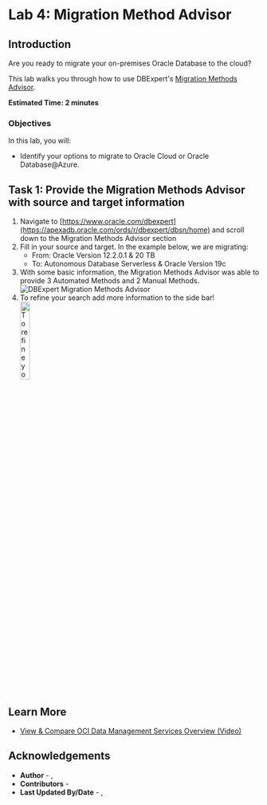 # Lab 4: Migration Method Advisor

## Introduction

Are you ready to migrate your on-premises Oracle Database to the cloud?

This lab walks you through how to use DBExpert's [Migration Methods Advisor](https://apexadb.oracle.com/ords/r/dbexpert/migration-methods/home).

**Estimated Time: 2 minutes**

### **Objectives**

In this lab, you will:
* Identify your options to migrate to Oracle Cloud or Oracle Database@Azure.

## Task 1: Provide the Migration Methods Advisor with source and target information 

1. Navigate to [https://www.oracle.com/dbexpert](https://apexadb.oracle.com/ords/r/dbexpert/dbsn/home) and scroll down to the Migration Methods Advisor section
2. Fill in your source and target. In the example below, we are migrating:
      * From: Oracle Version 12.2.0.1 & 20 TB
      * To: Autonomous Database Serverless & Oracle Version 19c 
3. With some basic information, the Migration Methods Advisor was able to provide 3 Automated Methods and 2 Manual Methods.
    ![DBExpert Migration Methods Advisor](./images/migration_method_intro.gif "Filling out basic migration information and navigating to DBExpert's Migration Methods Advisor.")
4. To refine your search add more information to the side bar!
    <img src='/db-tutorials/4-migration-advisor/images/migration_method_options.gif' alt='To refine your search add more information to the side bar.' title='To refine your search add more information to the side bar.' width='20%'/>
    
## Learn More

* [View & Compare OCI Data Management Services Overview (Video)](https://videohub.oracle.com/media/1_5a9man1g)

## Acknowledgements
* **Author** - [](var:author_names), [](var:group_name)
* **Contributors** -  [](var:contributors_names)
* **Last Updated By/Date** - [](var:author_names), [](var:last_updated)
